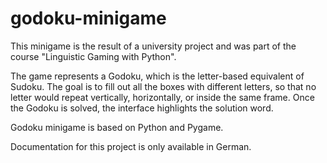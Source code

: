 # godoku-minigame

This minigame is the result of a university project and was part of the course "Linguistic Gaming with Python". 

The game represents a Godoku, which is the letter-based equivalent of Sudoku. The goal is to fill out all the boxes with different letters, so that no letter would repeat vertically, horizontally, or inside the same frame. Once the Godoku is solved, the interface highlights the solution word. 

Godoku minigame is based on Python and Pygame. 

Documentation for this project is only available in German.

